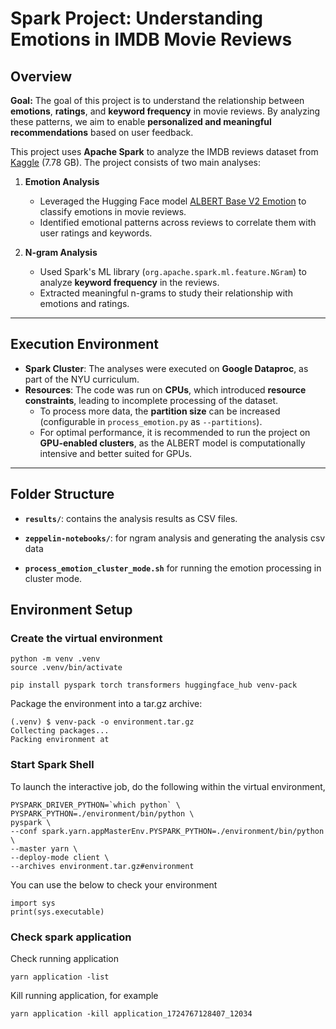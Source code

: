 # Spark Project: Understanding Emotions in IMDB Movie Reviews

## Overview

**Goal:**
The goal of this project is to understand the relationship between **emotions**, **ratings**, and **keyword frequency** in movie reviews. By analyzing these patterns, we aim to enable **personalized and meaningful recommendations** based on user feedback.

This project uses **Apache Spark** to analyze the IMDB reviews dataset from [Kaggle](https://www.kaggle.com/datasets/ebiswas/imdb-review-dataset) (7.78 GB). The project consists of two main analyses:

1. **Emotion Analysis**

    - Leveraged the Hugging Face model [ALBERT Base V2 Emotion](https://huggingface.co/bhadresh-savani/albert-base-v2-emotion) to classify emotions in movie reviews.
    - Identified emotional patterns across reviews to correlate them with user ratings and keywords.

2. **N-gram Analysis**
    - Used Spark's ML library (`org.apache.spark.ml.feature.NGram`) to analyze **keyword frequency** in the reviews.
    - Extracted meaningful n-grams to study their relationship with emotions and ratings.

---

## Execution Environment

-   **Spark Cluster**: The analyses were executed on **Google Dataproc**, as part of the NYU curriculum.
-   **Resources**: The code was run on **CPUs**, which introduced **resource constraints**, leading to incomplete processing of the dataset.
    -   To process more data, the **partition size** can be increased (configurable in `process_emotion.py` as `--partitions`).
    -   For optimal performance, it is recommended to run the project on **GPU-enabled clusters**, as the ALBERT model is computationally intensive and better suited for GPUs.

---

## Folder Structure

-   **`results/`**: contains the analysis results as CSV files.

-   **`zeppelin-notebooks/`**: for ngram analysis and generating the analysis csv data

-   **`process_emotion_cluster_mode.sh`** for running the emotion processing in cluster mode.

## Environment Setup

### Create the virtual environment

```
python -m venv .venv
source .venv/bin/activate

pip install pyspark torch transformers huggingface_hub venv-pack
```

Package the environment into a tar.gz archive:

```
(.venv) $ venv-pack -o environment.tar.gz
Collecting packages...
Packing environment at
```

### Start Spark Shell

To launch the interactive job, do the following within the virtual environment,

```
PYSPARK_DRIVER_PYTHON=`which python` \
PYSPARK_PYTHON=./environment/bin/python \
pyspark \
--conf spark.yarn.appMasterEnv.PYSPARK_PYTHON=./environment/bin/python \
--master yarn \
--deploy-mode client \
--archives environment.tar.gz#environment

```

You can use the below to check your environment

```
import sys
print(sys.executable)

```

### Check spark application

Check running application

```
yarn application -list
```

Kill running application, for example

```
yarn application -kill application_1724767128407_12034
```
